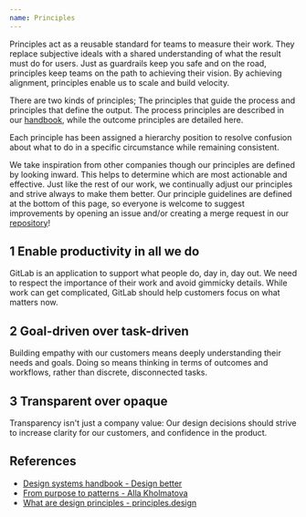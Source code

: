 ```yaml
---
name: Principles
---
```


Principles act as a reusable standard for teams to measure their work. They replace subjective ideals with a shared understanding of what the result must do for users. Just as guardrails keep you safe and on the road, principles keep teams on the path to achieving their vision. By achieving alignment, principles enable us to scale and build velocity.

There are two kinds of principles; The principles that guide the process and principles that define the output. The process principles are described in our [handbook](https://about.gitlab.com/handbook/product/#product-principles), while the outcome principles are detailed here.

Each principle has been assigned a hierarchy position to resolve confusion about what to do in a specific circumstance while remaining consistent.

We take inspiration from other companies though our principles are defined by looking inward. This helps to determine which are most actionable and effective. Just like the rest of our work, we continually adjust our principles and strive always to make them better. Our principle guidelines are defined at the bottom of this page, so everyone is welcome to suggest improvements by opening an issue and/or creating a merge request in our [repository](https://gitlab.com/gitlab-org/gitlab-services/design.gitlab.com)!

## 1 Enable productivity in all we do

GitLab is an application to support what people do, day in, day out. We need to respect the importance of their work and avoid gimmicky details. While work can get complicated, GitLab should help customers focus on what matters now.

<!--
 1. **Bold sub principle(s) title** Explanation, plus optional reference
  - Example(s), plus link towards a reference in real-life
-->

## 2 Goal-driven over task-driven

Building empathy with our customers means deeply understanding their needs and goals. Doing so means thinking in terms of outcomes and workflows, rather than discrete, disconnected tasks.

<!--
 1. **Bold sub principle(s) title** Explanation, plus optional reference
  - Example(s), plus link towards a reference in real-life
-->

## 3 Transparent over opaque

Transparency isn't just a company value: Our design decisions should strive to increase clarity for our customers, and confidence in the product.

<!--
1. **Bold sub principle(s) title** Explanation, plus optional reference
  - Example(s), plus link towards a reference in real-life
-->

## References

- [Design systems handbook - Design better](https://www.designbetter.co/design-systems-handbook/expanding-design-system)
- [From purpose to patterns - Alla Kholmatova](https://speakerdeck.com/craftui/from-purpose-to-patterns)
- [What are design principles - principles.design](https://principles.design/#what-are-design-principles)
